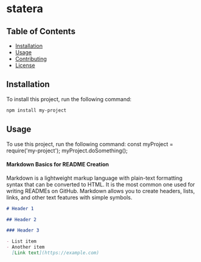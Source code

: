 # statera

## Table of Contents

- [Installation](#installation)
- [Usage](#usage)
- [Contributing](#contributing)
- [License](#license)

## Installation

To install this project, run the following command:

```bash
npm install my-project
```

## Usage

To use this project, run the following command:
const myProject = require('my-project');
myProject.doSomething();

#### Markdown Basics for README Creation

Markdown is a lightweight markup language with plain-text formatting syntax that can be converted to HTML. It is the most common one used for writing READMEs on GitHub. Markdown allows you to create headers, lists, links, and other text features with simple symbols.

```markdown
# Header 1

## Header 2

### Header 3

- List item
- Another item
  [Link text](https://example.com)
```
